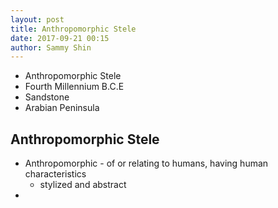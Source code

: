 ```yaml
---
layout: post
title: Anthropomorphic Stele
date: 2017-09-21 00:15
author: Sammy Shin
---
```


* Anthropomorphic Stele
* Fourth Millennium B.C.E
* Sandstone
* Arabian Peninsula

## Anthropomorphic Stele  
* Anthropomorphic - of or relating to humans, having human characteristics
  * stylized and abstract
* 
